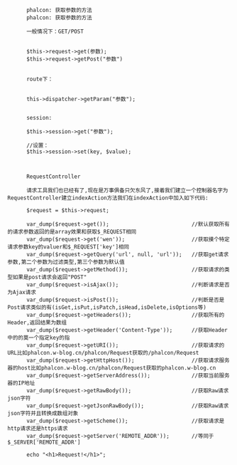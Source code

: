           phalcon: 获取参数的方法
          phalcon: 获取参数的方法

          一般情况下：GET/POST


          $this->request->get(参数);
          $this->request->getPost("参数")


          route下：


          this->dispatcher->getParam("参数");


          session:

          $this->session->get("参数");

          //设置：
          $this->session->set(key, $value);



          RequestController

          请求工具我们也已经有了,现在是万事俱备只欠东风了,接着我们建立一个控制器名字为RequestController建立indexAction方法我们在indexAction中加入如下代码:

          $request = $this->request;

          var_dump($request->get());                          //默认获取所有的请求参数返回的是array效果和获取$_REQUEST相同
          var_dump($request->get('wen'));                     //获取摸个特定请求参数key的valuer和$_REQUEST['key']相同
          var_dump($request->getQuery('url', null, 'url'));   //获取get请求参数,第二个参数为过滤类型,第三个参数为默认值
          var_dump($request->getMethod());                    //获取请求的类型如果是post请求会返回"POST"
          var_dump($request->isAjax());                       //判断请求是否为Ajax请求
          var_dump($request->isPost());                       //判断是否是Post请求类似的有(isGet,isPut,isPatch,isHead,isDelete,isOptions等)
          var_dump($request->getHeaders());                   //获取所有的Header,返回结果为数组
          var_dump($request->getHeader('Content-Type'));      //获取Header中的的莫一个指定key的指
          var_dump($request->getURI());                       //获取请求的URL比如phalcon.w-blog.cn/phalcon/Request获取的/phalcon/Request
          var_dump($request->getHttpHost());                  //获取请求服务器的host比如phalcon.w-blog.cn/phalcon/Request获取的phalcon.w-blog.cn
          var_dump($request->getServerAddress());             //获取当前服务器的IP地址
          var_dump($request->getRawBody());                   //获取Raw请求json字符
          var_dump($request->getJsonRawBody());               //获取Raw请求json字符并且转换成数组对象
          var_dump($request->getScheme());                    //获取请求是http请求还是https请求
          var_dump($request->getServer('REMOTE_ADDR'));       //等同于$_SERVER['REMOTE_ADDR']

          echo "<h1>Request!</h1>";
